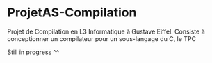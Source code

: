 # ProjetAS-Compilation
Projet de Compilation en L3 Informatique à Gustave Eiffel. Consiste à conceptionner un compilateur pour un sous-langage du C, le TPC

Still in progress ^^
